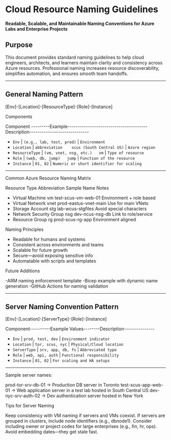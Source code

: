 # Cloud Resource Naming Guidelines  
**Readable, Scalable, and Maintainable Naming Conventions for Azure Labs and Enterprise Projects**

## Purpose  
This document provides standard naming guidelines to help cloud engineers, architects, and learners maintain clarity and consistency across Azure resources. 
Professional naming increases resource discoverability, simplifies automation, and ensures smooth team handoffs.

---

## General Naming Pattern  

[Env]-[Location]-[ResourceType]-[Role]-[Instance]

Components

Component ---------Example---------------------------------------Description-----------------------------
- `Env`          | `(e.g., lab, test, prod)`                  |	`Environment`                      
- `Location`     | `abbreviation	scus (South Central US)`    |	`Azure region`                         
- `ResourceType` | `(vm, vnet, nsg, etc.)	vm`                 |	`Type of resource`                      
- `Role`	       | `(web, db, jump)	jump`                     | `Function of the resource`                
- `Instance`     | `01, 02`                                   |	`Numeric or short identifier for scaling`
---------------------------------------------------------------------------------------------------------

Common Azure Resource Naming Matrix

Resource Type	Abbreviation	Sample Name	Notes
- Virtual Machine	vm	test-scus-vm-web-01	Environment + role based
- Virtual Network	vnet	prod-eastus-vnet-main	Use for main VNets
- Storage Account	stg	lab-wcus-stgfiles	Avoid special characters
- Network Security Group	nsg	dev-ncus-nsg-db	Link to role/service
- Resource Group	rg	prod-scus-rg-app	Environment aligned

Naming Principles

- Readable for humans and systems
- Consistent across environments and teams
- Scalable for future growth
- Secure—avoid exposing sensitive info
- Automatable with scripts and templates

Future Additions

-ARM naming enforcement template
-Bicep example with dynamic name generation
-GitHub Actions for naming validation

---

## Server Naming Convention Pattern

[Env]-[Location]-[ServerType]-[Role]-[Instance]


Component----------Example Values--------Description---------------
- `Env`         | `prod, test, dev`  | `Environment indicator`
- `Location`	  | `tor, scus, nyc`   | `Physical/Cloud location`
- `ServerType`	| `srv, app, db, fs` | `Abbreviated type`
- `Role`	      | `web, api, auth`   | `Functional responsibility`
- `Instance`	  | `01, 02`	         | `For scaling and HA setups`
------------------------------------------------------------------

Sample server names:

prod-tor-srv-db-01 → Production DB server in Toronto
test-scus-app-web-01 → Web application server in a test lab hosted in South Central US
dev-nyc-srv-auth-02 → Dev authentication server hosted in New York

Tips for Server Naming

Keep consistency with VM naming if servers and VMs coexist.
If servers are grouped in clusters, include node identifiers (e.g., dbnode1).
Consider including owner or project codes for large enterprises (e.g., fin, hr, ops).
Avoid embedding dates—they get stale fast.
